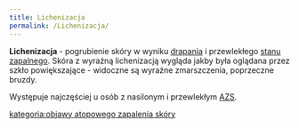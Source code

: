 ```yaml
---
title: Lichenizacja
permalink: /Lichenizacja/
---
```


**Lichenizacja** - pogrubienie skóry w wyniku [drapania](/atopedia/Drapanie "wikilink") i przewlekłego [stanu zapalnego](/atopedia/Stan_zapalny_skóry "wikilink"). Skóra z wyraźną lichenizacją wygląda jakby była oglądana przez szkło powiększające - widoczne są wyraźne zmarszczenia, poprzeczne bruzdy.

Występuje najczęściej u osób z nasilonym i przewlekłym [AZS](/atopedia/AZS "wikilink").

[kategoria:objawy atopowego zapalenia skóry](/atopedia/kategoria:objawy_atopowego_zapalenia_skóry "wikilink")